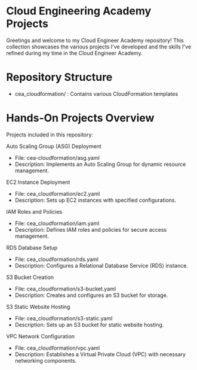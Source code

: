 # Cloud Engineering Academy Projects

Greetings and welcome to my Cloud Engineer Academy repository! This collection showcases the various projects I've developed and the skills I've refined during my time in the Cloud Engineer Academy.

# Repository Structure 
* cea_cloudformation/ : Contains various CloudFormation templates

# Hands-On Projects Overview
Projects included in this repository:

Auto Scaling Group (ASG) Deployment
  - File: cea-cloudformation/asg.yaml
  - Description: Implements an Auto Scaling Group for dynamic resource management.

EC2 Instance Deployment
- File: cea_cloudformation/ec2.yaml
- Description: Sets up EC2 instances with specified configurations.

IAM Roles and Policies
- File: cea_cloudformation/iam.yaml
- Description: Defines IAM roles and policies for secure access management.

RDS Database Setup
- File: cea_cloudformation/rds.yaml
- Description: Configures a Relational Database Service (RDS) instance.

S3 Bucket Creation
- File: cea_cloudformation/s3-bucket.yaml
- Description: Creates and configures an S3 bucket for storage.

S3 Static Website Hosting
- File: cea_cloudformation/s3-static.yaml
- Description: Sets up an S3 bucket for static website hosting.

VPC Network Configuration
- File: cea_cloudformation/vpc.yaml
- Description: Establishes a Virtual Private Cloud (VPC) with necessary networking components.


